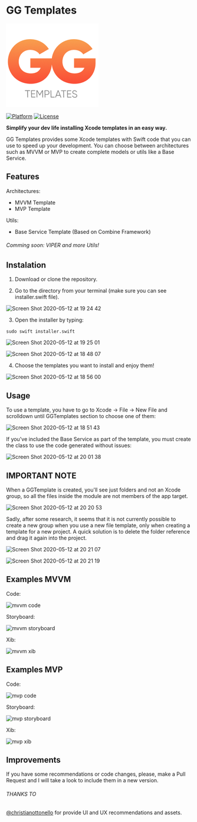 # GG Templates

<img src="Resources/logo.png">

[![Platform](https://img.shields.io/badge/platform-ios-lightgrey.svg)](https://github.com/emanueluayza/GGTemplates)
[![License](https://img.shields.io/badge/license-MIT-343434.svg)](https://github.com/emanueluayza/GGTemplates/blob/master/LICENSE)

**Simplify your dev life installing Xcode templates in an easy way.**

GG Templates provides some Xcode templates with Swift code that you can use to speed up your development. You can choose between architectures such as MVVM or MVP to create complete models or utils like a Base Service.

## Features

Architectures:

- MVVM Template
- MVP Template

Utils:

- Base Service Template (Based on Combine Framework)

###### Comming soon: VIPER and more Utils!

## Instalation

1. Download or clone the repository.

2. Go to the directory from your terminal (make sure you can see installer.swift file).

![Screen Shot 2020-05-12 at 19 24 42](https://user-images.githubusercontent.com/9702833/81751712-5d4bd200-9486-11ea-997b-82d25c9db7db.png)

3. Open the installer by typing:

```shell
sudo swift installer.swift
```

![Screen Shot 2020-05-12 at 19 25 01](https://user-images.githubusercontent.com/9702833/81751718-5e7cff00-9486-11ea-8f9b-a38875e00bca.png)

![Screen Shot 2020-05-12 at 18 48 07](https://user-images.githubusercontent.com/9702833/81748980-2de69680-9481-11ea-874f-26bc3cfeb604.png)

4. Choose the templates you want to install and enjoy them!

![Screen Shot 2020-05-12 at 18 56 00](https://user-images.githubusercontent.com/9702833/81749571-3e4b4100-9482-11ea-8a02-756c33db8e51.png)

## Usage

To use a template, you have to go to Xcode -> File -> New File and scrolldown until GGTemplates section to choose one of them:

![Screen Shot 2020-05-12 at 18 51 43](https://user-images.githubusercontent.com/9702833/81749303-c41abc80-9481-11ea-95e9-97564a8ca475.png)

If you've included the Base Service as part of the template, you must create the class to use the code generated without issues:

![Screen Shot 2020-05-12 at 20 01 38](https://user-images.githubusercontent.com/9702833/81754061-99356600-948b-11ea-8de0-3e30926f16eb.png)

## IMPORTANT NOTE 

When a GGTemplate is created, you'll see just folders and not an Xcode group, so all the files inside the module are not members of the app target. 

![Screen Shot 2020-05-12 at 20 20 53](https://user-images.githubusercontent.com/9702833/81755340-e535da00-948e-11ea-9c07-08ed585972a5.png)

Sadly, after some research, it seems that it is not currently possible to create a new group when you use a new file template, only when creating a template for a new project. A quick solution is to delete the folder reference and drag it again into the project.

![Screen Shot 2020-05-12 at 20 21 07](https://user-images.githubusercontent.com/9702833/81755341-e6670700-948e-11ea-92cf-479359b997e1.png)

![Screen Shot 2020-05-12 at 20 21 19](https://user-images.githubusercontent.com/9702833/81755347-e830ca80-948e-11ea-8b26-9576c0a7a1a8.png)

## Examples MVVM

Code: 

![mvvm code](https://user-images.githubusercontent.com/9702833/81751044-085b8c00-9485-11ea-9315-3146c52aed70.png)

Storyboard:

![mvvm storyboard](https://user-images.githubusercontent.com/9702833/81751045-08f42280-9485-11ea-9584-0c8af9b7f268.png)

Xib:

![mvvm xib](https://user-images.githubusercontent.com/9702833/81751046-098cb900-9485-11ea-83f8-209bb8764cae.png)

## Examples MVP

Code: 

![mvp code](https://user-images.githubusercontent.com/9702833/81751035-05609b80-9485-11ea-9afd-ea4250ae8e4f.png)

Storyboard:

![mvp storyboard](https://user-images.githubusercontent.com/9702833/81751042-072a5f00-9485-11ea-8ee9-f20462e23a4f.png)

Xib:

![mvp xib](https://user-images.githubusercontent.com/9702833/81751043-07c2f580-9485-11ea-854e-7226925d9b7e.png)

## Improvements

If you have some recommendations or code changes, please, make a Pull Request and I will take a look to include them in a new version.

###### THANKS TO

[@christianottonello](https://www.linkedin.com/in/christianottonello/) for provide UI and UX recommendations and assets.

